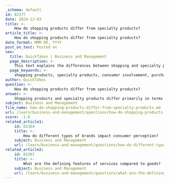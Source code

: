 ```yaml
---
_schema: default
id: 82377
date: 2024-12-03
title: >-
    How do shopping products differ from specialty products?
article_title: >-
    How do shopping products differ from specialty products?
date_format: MMM DD, YYYY
post_on_text: Posted on
seo:
  title: QuickTakes | Business and Management
  page_description: >-
    This text explains the differences between shopping and specialty products regarding consumer involvement, purchasing frequency, and product characteristics.
  page_keywords: >-
    shopping products, specialty products, consumer involvement, purchasing frequency, product nature, comparison shopping, luxury items, unique products, consumer behavior, brand identification
author: QuickTakes
question: >-
    How do shopping products differ from specialty products?
answer: >-
    Shopping products and specialty products differ primarily in terms of consumer involvement, purchasing frequency, and the nature of the products themselves.\n\n1. **Consumer Involvement**: \n   - **Shopping Products**: These are products for which consumers spend considerable time and effort comparing different options before making a purchase. They are typically higher in price than convenience products but lower than specialty products. Examples include furniture, clothing, and electronics.\n   - **Specialty Products**: These products require even higher consumer involvement. They are often unique or of high quality, leading consumers to seek them out deliberately. The perceived risk associated with these purchases is particularly high, and they are infrequently bought. Examples include luxury items like designer clothing, exotic perfumes, and high-end cars.\n\n2. **Purchasing Frequency**:\n   - **Shopping Products**: These are purchased less frequently than convenience products but more frequently than specialty products. Consumers often compare features, prices, and quality before making a decision.\n   - **Specialty Products**: These are infrequent purchases, often made only when the consumer has a specific need or desire for that unique product.\n\n3. **Nature of the Products**:\n   - **Shopping Products**: They can be heterogeneous, meaning that consumers perceive differences in quality, price, or style among various brands. This leads to a comparison shopping behavior.\n   - **Specialty Products**: These products are characterized by their unique attributes or brand identification, which makes them stand out in the market. They often have exclusive distribution channels and targeted promotions.\n\nIn summary, while both shopping and specialty products involve a higher level of consumer engagement compared to convenience products, specialty products demand an even greater level of involvement and are characterized by their uniqueness and exclusivity.
subject: Business and Management
file_name: how-do-shopping-products-differ-from-specialty-products.md
url: /learn/business-and-management/questions/how-do-shopping-products-differ-from-specialty-products
score: -1.0
related_article1:
    id: 82364
    title: >-
        How do different types of brands impact consumer perception?
    subject: Business and Management
    url: /learn/business-and-management/questions/how-do-different-types-of-brands-impact-consumer-perception
related_article2:
    id: 82367
    title: >-
        What are the defining features of services compared to goods?
    subject: Business and Management
    url: /learn/business-and-management/questions/what-are-the-defining-features-of-services-compared-to-goods
---
```


&nbsp;